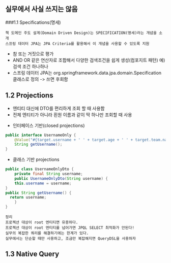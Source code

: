 ## 실무에서 사실 쓰지는 않음

###1.1 Specifications(명세)
```
책 도메인 주도 설계(Domain Driven Design)는 SPECIFICATION(명세)라는 개념을 소개
스프링 데이터 JPA는 JPA Criteria를 활용해서 이 개념을 사용할 수 있도록 지원
```

  * 참 또는 거짓으로 평가
  * AND OR 같은 연산자로 조합해서 다양한 검색조건을 쉽게 생성(컴포지트 패턴) 예) 검색 조건 하나하나
  * 스프링 데이터 JPA는 org.springframework.data.jpa.domain.Specification 클래스로 정의
  -> 쓰면 후회함


## 1.2 Projections

* 엔티티 대신에 DTO를 편리하게 조회 할 때 사용함
* 전체 엔티티가 아니라 횐원 이름과 같이 딱 하나만 조회할 때 사용

- 인터페이스 기반(closed projections)
```java
public interface UsernameOnly {
    @Value("#{target.username + ' ' + target.age + ' ' + target.team.name}")
    String getUsername();
}
```
- 클래스 기반 projections
```java
public class UsernameOnlyDto {
    private final String username;
    public UsernameOnlyDto(String username) {
    this.username = username;
}
public String getUsername() {
  return username;
    }
}
```

````
정리
프로젝션 대상이 root 엔티티면 유용하다.
프로젝션 대상이 root 엔티티를 넘어가면 JPQL SELECT 최적화가 안된다!
실무의 복잡한 쿼리를 해결하기에는 한계가 있다.
실무에서는 단순할 때만 사용하고, 조금만 복잡해지면 QueryDSL을 사용하자
````

## 1.3 Native Query
